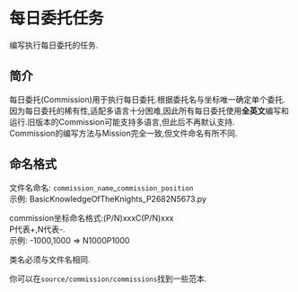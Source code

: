 # 每日委托任务
编写执行每日委托的任务.

## 简介
每日委托(Commission)用于执行每日委托.根据委托名与坐标唯一确定单个委托.  
因为每日委托的稀有性,适配多语言十分困难,因此所有每日委托使用**全英文**编写和运行.旧版本的Commission可能支持多语言,但此后不再默认支持.  
Commission的编写方法与Mission完全一致,但文件命名有所不同.

## 命名格式

文件名命名: `commission_name`_`commission_position`  
示例: BasicKnowledgeOfTheKnights_P2682N5673.py

commission坐标命名格式:(P/N)xxxC(P/N)xxx  
P代表+,N代表-.  
示例: -1000,1000 => N1000P1000  

类名必须与文件名相同.

你可以在`source/commission/commissions`找到一些范本.
